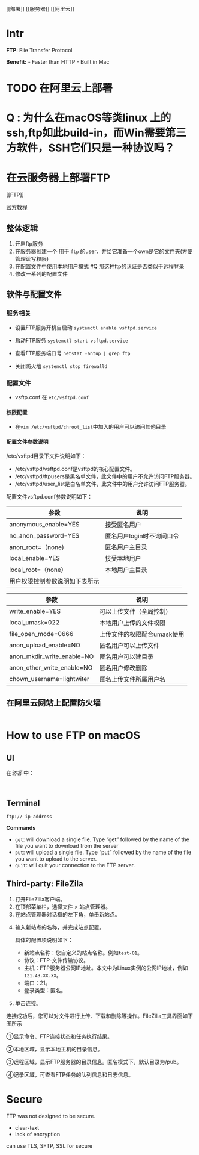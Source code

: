 <p>[[部署]]
[[服务器]]
[[阿里云]]</p>
<h1 id="intr">Intr</h1>
<p><strong>FTP</strong>:  Flie Transfer Protocol</p>
<p><strong>Benefit:</strong>
-  Faster than HTTP
-  Built in Mac</p>
<h1 id="todo-在阿里云上部署">TODO 在阿里云上部署</h1>
<h1 id="q-为什么在macos等类linux-上的sshftp如此build-in而win需要第三方软件ssh它们只是一种协议吗">Q : 为什么在macOS等类linux 上的ssh,ftp如此build-in，而Win需要第三方软件，SSH它们只是一种协议吗？</h1>
<h1 id="在云服务器上部署ftp">在云服务器上部署FTP</h1>
<p>[[FTP]]</p>
<p><a href="https://help.aliyun.com/document_detail/60152.html?spm=5176.10173289.help.dexternal.c5e02e77uGJVja&amp;scm=20140722.S_help%40%40文档%40%4060152.S_hot%2Bos0.ID_60152-RL_FTP-LOC_consoleUNDhelp-OR_ser-V_2-P0_0">官方教程</a></p>
<h2 id="整体逻辑">整体逻辑</h2>
<ol>
<li>开启ftp服务</li>
<li>在服务器创建一个 用于 <code>ftp</code> 的user，并给它准备一个own是它的文件夹(方便管理读写权限)</li>
<li>在配置文件中使用本地用户模式 #Q 那这种ftp的认证是否类似于远程登录</li>
<li>修改一系列的配置文件</li>
</ol>
<h2 id="软件与配置文件">软件与配置文件</h2>
<h3 id="服务相关">服务相关</h3>
<ul>
<li>
<p>设置FTP服务开机自启动 <code>systemctl enable vsftpd.service</code></p>
</li>
<li>
<p>启动FTP服务 <code>systemctl start vsftpd.service</code></p>
</li>
<li>
<p>查看FTP服务端口号 <code>netstat -antup | grep ftp</code></p>
</li>
<li>
<p>关闭防火墙 <code>systemctl stop firewalld</code></p>
</li>
</ul>
<h3 id="配置文件">配置文件</h3>
<ul>
<li>vsftp.conf 在 <code>etc/vsftpd.conf</code></li>
</ul>
<h4 id="权限配置">权限配置</h4>
<ul>
<li>在<code>vim /etc/vsftpd/chroot_list</code>中加入的用户可以访问其他目录</li>
</ul>
<h4 id="配置文件参数说明">配置文件参数说明</h4>
<p>/etc/vsftpd目录下文件说明如下：</p>
<ul>
<li>/etc/vsftpd/vsftpd.conf是vsftpd的核心配置文件。</li>
<li>/etc/vsftpd/ftpusers是黑名单文件，此文件中的用户不允许访问FTP服务器。</li>
<li>/etc/vsftpd/user_list是白名单文件，此文件中的用户允许访问FTP服务器。</li>
</ul>
<p>配置文件vsftpd.conf参数说明如下：</p>
<table>
<thead>
<tr>
<th>参数</th>
<th>说明</th>
</tr>
</thead>
<tbody>
<tr>
<td>anonymous_enable=YES</td>
<td>接受匿名用户</td>
</tr>
<tr>
<td>no_anon_password=YES</td>
<td>匿名用户login时不询问口令</td>
</tr>
<tr>
<td>anon_root=（none)</td>
<td>匿名用户主目录</td>
</tr>
<tr>
<td>local_enable=YES</td>
<td>接受本地用户</td>
</tr>
<tr>
<td>local_root=（none）</td>
<td>本地用户主目录</td>
</tr>
<tr>
<td>用户权限控制参数说明如下表所示</td>
<td></td>
</tr>
</tbody>
</table>
<table>
<thead>
<tr>
<th>参数</th>
<th>说明</th>
</tr>
</thead>
<tbody>
<tr>
<td>write_enable=YES</td>
<td>可以上传文件（全局控制）</td>
</tr>
<tr>
<td>local_umask=022</td>
<td>本地用户上传的文件权限</td>
</tr>
<tr>
<td>file_open_mode=0666</td>
<td>上传文件的权限配合umask使用</td>
</tr>
<tr>
<td>anon_upload_enable=NO</td>
<td>匿名用户可以上传文件</td>
</tr>
<tr>
<td>anon_mkdir_write_enable=NO</td>
<td>匿名用户可以建目录</td>
</tr>
<tr>
<td>anon_other_write_enable=NO</td>
<td>匿名用户修改删除</td>
</tr>
<tr>
<td>chown_username=lightwiter</td>
<td>匿名上传文件所属用户名</td>
</tr>
</tbody>
</table>
<h2 id="在阿里云网站上配置防火墙">在阿里云网站上配置防火墙</h2>
<p><img alt="" src="https://mypicsformarkdown.oss-cn-shanghai.aliyuncs.com/imgs/202211250054258.png" /></p>
<h1 id="how-to-use-ftp-on-macos">How to use FTP on macOS</h1>
<h2 id="ui">UI</h2>
<p>在<em>访答</em> 中：</p>
<p><img alt="" src="https://mypicsformarkdown.oss-cn-shanghai.aliyuncs.com/imgs/202211220152277.png" /></p>
<p><img alt="" src="https://mypicsformarkdown.oss-cn-shanghai.aliyuncs.com/imgs/202211220153878.png" /></p>
<h2 id="terminal">Terminal</h2>
<p><code>ftp:// ip-address</code></p>
<p><strong>Commands</strong></p>
<ul>
<li><code>get</code>: will download a single file. Type “get” followed by the name of the file you want to download from the server</li>
<li><code>put</code>: will upload a single file. Type “put” followed by the name of the file you want to upload to the server.</li>
<li><code>quit</code>: will quit your connection to the FTP server.</li>
</ul>
<h2 id="third-party-filezila">Third-party: FileZila</h2>
<ol>
<li>打开FileZilla客户端。</li>
<li>在顶部菜单栏，选择文件 &gt; 站点管理器。</li>
<li>在站点管理器对话框的左下角，单击新站点。</li>
<li>
<p>输入新站点的名称，并完成站点配置。
        <img alt="" src="https://mypicsformarkdown.oss-cn-shanghai.aliyuncs.com/imgs/202211250104974.png" /></p>
<p>具体的配置项说明如下：</p>
<ul>
<li>新站点名称：您自定义的站点名称。例如<code>test-01</code>。</li>
<li>协议：FTP-文件传输协议。</li>
<li>主机：FTP服务器公网IP地址。本文中为Linux实例的公网IP地址，例如<code>121.43.XX.XX</code>。</li>
<li>端口：21。</li>
<li>登录类型：匿名。</li>
</ul>
</li>
<li>
<p>单击连接。
    <img alt="" src="https://mypicsformarkdown.oss-cn-shanghai.aliyuncs.com/imgs/202211250105041.png" /></p>
</li>
</ol>
<p>连接成功后，您可以对文件进行上传、下载和删除等操作。FileZilla工具界面如下图所示</p>
<p>①显示命令、FTP连接状态和任务执行结果。</p>
<p>②本地区域，显示本地主机的目录信息。</p>
<p>③远程区域，显示FTP服务器的目录信息。匿名模式下，默认目录为/pub。</p>
<p>④记录区域，可查看FTP任务的队列信息和日志信息。</p>
<h1 id="secure">Secure</h1>
<p>FTP was not designed to be secure.</p>
<ul>
<li>clear-text</li>
<li>lack of encryption</li>
</ul>
<p>can use TLS, SFTP, SSL for secure</p>